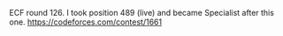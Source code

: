 ECF round 126. I took position 489 (live) and became Specialist after this one. https://codeforces.com/contest/1661
